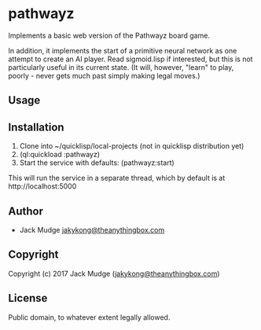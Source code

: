 # pathwayz

Implements a basic web version of the Pathwayz board game.

In addition, it implements the start of a primitive neural network as one attempt to create an AI player. Read sigmoid.lisp if interested, but this is not particularly useful in its current state. (It will, however, "learn" to play, poorly - never gets much past simply making legal moves.)




## Usage

## Installation

1. Clone into ~/quicklisp/local-projects (not in quicklisp distribution yet)
2. (ql:quickload :pathwayz)
3. Start the service with defaults: (pathwayz:start)

This will run the service in a separate thread, which by default is at http://localhost:5000

## Author

* Jack Mudge <jakykong@theanythingbox.com>

## Copyright

Copyright (c) 2017 Jack Mudge (jakykong@theanythingbox.com)

## License

Public domain, to whatever extent legally allowed.

